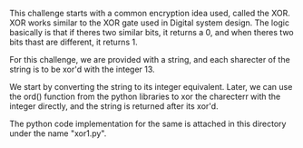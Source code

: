 This challenge starts with a common encryption idea used, called the XOR. XOR works similar to the XOR gate used in Digital system design. The logic basically is that
if theres two similar bits, it returns a 0, and when theres two bits thast are different, it returns 1. 

For this challenge, we are provided with a string, and each sharecter of the string is to be xor'd with the integer 13. 

We start by converting the string to its integer equivalent.
Later, we can use the ord() function from the python libraries to xor the charecterr with the integer directly, and the string is returned after its xor'd. 

The python code implementation for the same is attached in this directory under the name "xor1.py".
